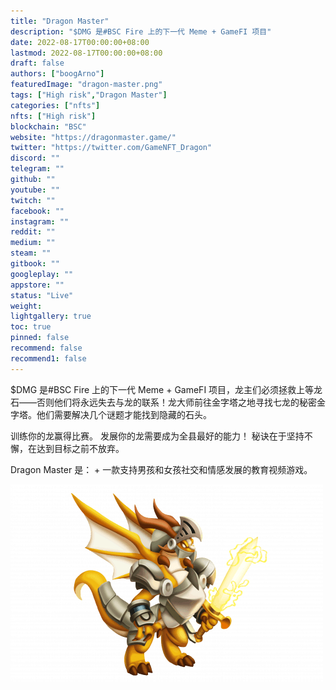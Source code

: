 ```yaml
---
title: "Dragon Master"
description: "$DMG 是#BSC Fire 上的下一代 Meme + GameFI 项目"
date: 2022-08-17T00:00:00+08:00
lastmod: 2022-08-17T00:00:00+08:00
draft: false
authors: ["boogArno"]
featuredImage: "dragon-master.png"
tags: ["High risk","Dragon Master"]
categories: ["nfts"]
nfts: ["High risk"]
blockchain: "BSC"
website: "https://dragonmaster.game/"
twitter: "https://twitter.com/GameNFT_Dragon"
discord: ""
telegram: ""
github: ""
youtube: ""
twitch: ""
facebook: ""
instagram: ""
reddit: ""
medium: ""
steam: ""
gitbook: ""
googleplay: ""
appstore: ""
status: "Live"
weight: 
lightgallery: true
toc: true
pinned: false
recommend: false
recommend1: false
---
```

$DMG 是#BSC Fire 上的下一代 Meme + GameFI 项目，龙主们必须拯救上等龙石——否则他们将永远失去与龙的联系！龙大师前往金字塔之地寻找七龙的秘密金字塔。他们需要解决几个谜题才能找到隐藏的石头。

训练你的龙赢得比赛。
发展你的龙需要成为全县最好的能力！
秘诀在于坚持不懈，在达到目标之前不放弃。

Dragon Master 是：
\+ 一款支持男孩和女孩社交和情感发展的教育视频游戏。

![dragonmaster-dapp-games-bsc-image1-500x315_0eddf643f2fab57f819584cd9022a1e9](dragonmaster-dapp-games-bsc-image1-500x315_0eddf643f2fab57f819584cd9022a1e9.png)

